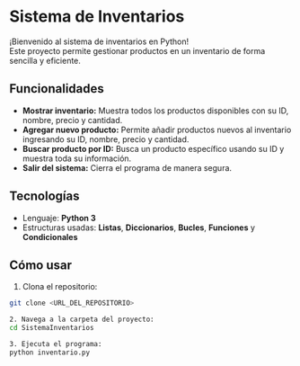 # Sistema de Inventarios 

¡Bienvenido al sistema de inventarios en Python!  
Este proyecto permite gestionar productos en un inventario de forma sencilla y eficiente.

## Funcionalidades

- **Mostrar inventario:** Muestra todos los productos disponibles con su ID, nombre, precio y cantidad.  
- **Agregar nuevo producto:** Permite añadir productos nuevos al inventario ingresando su ID, nombre, precio y cantidad.  
- **Buscar producto por ID:** Busca un producto específico usando su ID y muestra toda su información.  
- **Salir del sistema:** Cierra el programa de manera segura.

## Tecnologías

- Lenguaje: **Python 3**  
- Estructuras usadas: **Listas**, **Diccionarios**, **Bucles**, **Funciones** y **Condicionales**

## Cómo usar

1. Clona el repositorio:
```bash
git clone <URL_DEL_REPOSITORIO>

2. Navega a la carpeta del proyecto:
cd SistemaInventarios

3. Ejecuta el programa:
python inventario.py

